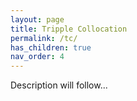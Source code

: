 ```yaml
---
layout: page
title: Tripple Collocation
permalink: /tc/
has_children: true
nav_order: 4
---
```



Description will follow...
